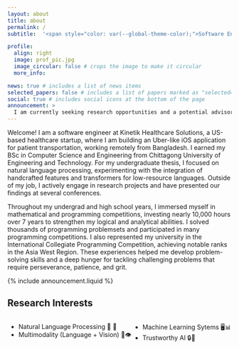 ```yaml
---
layout: about
title: about
permalink: /
subtitle:  '<span style="color: var(--global-theme-color);">Software Engineer</span>, Kinetik Healthcare Solutions.'

profile:
  align: right
  image: prof_pic.jpg
  image_circular: false # crops the image to make it circular
  more_info:

news: true # includes a list of news items
selected_papers: false # includes a list of papers marked as "selected={true}"
social: true # includes social icons at the bottom of the page
announcement: >
  I am currently seeking research opportunities and a potential advisor for PhD positions beginning Fall 2025. Please <a href="mailto:ahasankabir146@gmail.com" target="_blank">contact me</a> if you want to collaborate.
---
```


Welcome! I am a software engineer at Kinetik Healthcare Solutions, a US-based healthcare startup, where I am building an Uber-like iOS application for patient transportation, working remotely from Bangladesh. I earned my BSc in Computer Science and Engineering from Chittagong University of Engineering and Technology. For my undergraduate thesis, I focused on natural language processing, experimenting with the integration of handcrafted features and transformers for low-resource languages. Outside of my job, I actively engage in research projects and have presented our findings at several conferences.

Throughout my undergrad and high school years, I immersed myself in mathematical and programming competitions, investing nearly 10,000 hours over 7 years to strengthen my logical and analytical abilities. I solved thousands of programming problemsets and participated in many programming competitions. I also represented my university in the International Collegiate Programming Competition, achieving notable ranks in the Asia West Region. These experiences helped me develop problem-solving skills and a deep hunger for tackling challenging problems that require perseverance, patience, and grit.

{% include announcement.liquid %}

## Research Interests

<div style="display: flex; justify-content: space-evenly;">

  <ul>
    <li>Natural Language Processing 📖 🤖</li>
    <li>Multimodality (Language + Vision) 🧠👁️</li>
  </ul>
  
  <ul>
    <li>Machine Learning Sytems 🖥️📊</li>
    <li>Trustworthy AI 🔒🤝</li>
  </ul>

</div>

